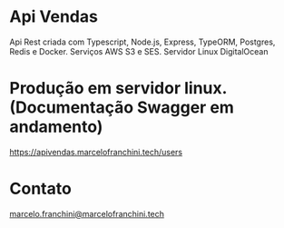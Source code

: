 # Api Vendas
Api Rest criada com Typescript, Node.js, Express, TypeORM, Postgres, Redis e Docker.
Serviços AWS S3 e SES.
Servidor Linux DigitalOcean

# Produção em servidor linux. (Documentação Swagger em andamento)

https://apivendas.marcelofranchini.tech/users

# Contato
marcelo.franchini@marcelofranchini.tech


